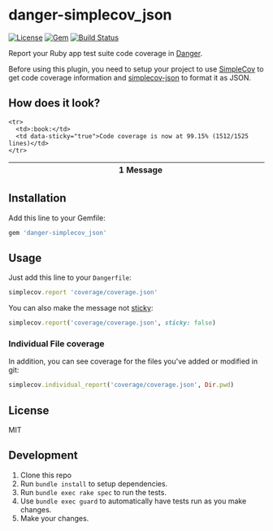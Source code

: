 # danger-simplecov_json

[![License](http://img.shields.io/badge/license-MIT-green.svg?style=flat)](LICENSE.txt)
[![Gem](https://img.shields.io/gem/v/danger-simplecov_json.svg?style=flat)](http://rubygems.org/gems/danger-simplecov_json)
[![Build Status](https://travis-ci.org/marcelofabri/danger-simplecov_json.svg?branch=master)](https://travis-ci.org/marcelofabri/danger-simplecov_json)

Report your Ruby app test suite code coverage in [Danger](https://github.com/danger/danger).

Before using this plugin, you need to setup your project to use [SimpleCov](https://github.com/colszowka/simplecov)
to get code coverage information and [simplecov-json](https://github.com/vicentllongo/simplecov-json) to format
it as JSON.

## How does it look?

<table>
  <thead>
    <tr>
      <th width="50"></th>
      <th width="100%" data-kind="Message">
          1 Message
      </th>
     </tr>
  </thead>
  <tbody>

    <tr>
      <td>:book:</td>
      <td data-sticky="true">Code coverage is now at 99.15% (1512/1525 lines)</td>
    </tr>
  </tbody>
</table>

## Installation

Add this line to your Gemfile:

```ruby
gem 'danger-simplecov_json'
```

## Usage

Just add this line to your `Dangerfile`:

```ruby
simplecov.report 'coverage/coverage.json'
```

You can also make the message not [sticky](http://danger.systems/reference.html):

```ruby
simplecov.report('coverage/coverage.json', sticky: false)
```

### Individual File coverage

In addition, you can see coverage for the files you've added or modified in git:

```ruby
simplecov.individual_report('coverage/coverage.json', Dir.pwd)
```

## License

MIT

## Development

1. Clone this repo
2. Run `bundle install` to setup dependencies.
3. Run `bundle exec rake spec` to run the tests.
4. Use `bundle exec guard` to automatically have tests run as you make changes.
5. Make your changes.

